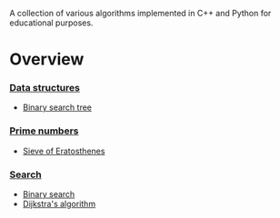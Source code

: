 A collection of various algorithms implemented in C++ and Python for educational purposes.

# Overview

### [Data structures](https://github.com/y-lily/algorithms/tree/main/data-structures)

* [Binary search tree](https://github.com/y-lily/algorithms/blob/main/data-structures/binary-search-tree.hpp)

### [Prime numbers](https://github.com/y-lily/algorithms/tree/main/prime)

* [Sieve of Eratosthenes](https://github.com/y-lily/algorithms/blob/main/prime/soe.hpp)

### [Search](https://github.com/y-lily/algorithms/tree/main/search)

* [Binary search](https://github.com/y-lily/algorithms/blob/main/search/binary-search.hpp)
* [Dijkstra's algorithm](https://github.com/y-lily/algorithms/blob/main/search/dijkstra_algorithm.py)
